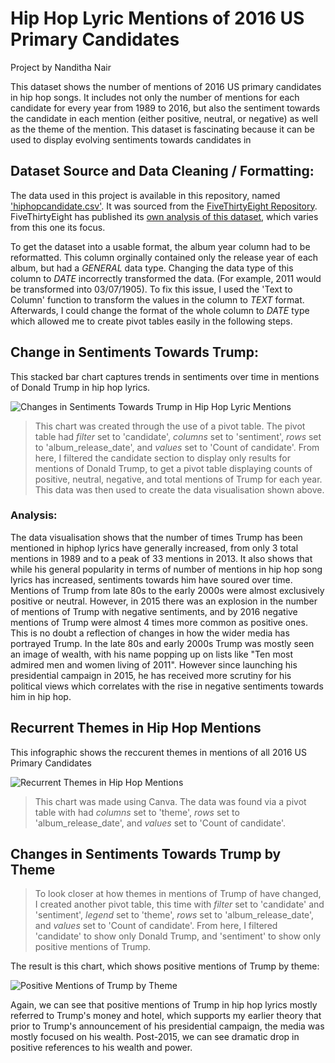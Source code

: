 # Hip Hop Lyric Mentions of 2016 US Primary Candidates
Project by Nanditha Nair

This dataset shows the number of mentions of 2016 US primary candidates in hip hop songs. It includes not only the number of mentions for each candidate for every year from 1989 to 2016, but also the sentiment towards the candidate in each mention (either positive, neutral, or negative) as well as the theme of the mention. This dataset is fascinating because it can be used to display evolving sentiments towards candidates in 

## Dataset Source and Data Cleaning / Formatting:
The data used in this project is available in this repository, named ['hiphopcandidate.csv'](). It was sourced from the [FiveThirtyEight Repository](https://github.com/fivethirtyeight). FiveThirtyEight has published its [own analysis of this dataset](https://projects.fivethirtyeight.com/clinton-trump-hip-hop-lyrics/), which varies from this one its focus. 

To get the dataset into a usable format, the album year column had to be reformatted. This column orginally contained only the release year of each album, but had a _GENERAL_ data type. Changing the data type of this column to _DATE_ incorrectly transformed the data. (For example, 2011 would be transformed into 03/07/1905). To fix this issue, I used the 'Text to Column' function to transform the values in the column to _TEXT_ format. Afterwards, I could change the format of the whole column to _DATE_ type which allowed me to create pivot tables easily in the following steps.


## Change in Sentiments Towards Trump:
This stacked bar chart captures trends in sentiments over time in mentions of Donald Trump in hip hop lyrics. 

![Changes in Sentiments Towards Trump in Hip Hop Lyric Mentions](https://media.journalism.berkeley.edu/upload/2020/08/15976090096304582.png)

> This chart was created through the use of a pivot table. The pivot table had _filter_ set to 'candidate', _columns_ set to 'sentiment', _rows_ set to 'album_release_date', and _values_ set to 'Count of candidate'. From here, I filtered the candidate section to display only results for mentions of Donald Trump, to get a pivot table displaying counts of positive, neutral, negative, and total mentions of Trump for each year. 
This data was then used to create the data visualisation shown above.

### Analysis:
The data visualisation shows that the number of times Trump has been mentioned in hiphop lyrics have generally increased, from only 3 total mentions in 1989 and to a peak of 33 mentions in 2013. It also shows that while his general popularity in terms of number of mentions in hip hop song lyrics has increased, sentiments towards him have soured over time. Mentions of Trump from late 80s to the early 2000s were almost exclusively positive or neutral. However, in 2015 there was an explosion in the number of mentions of Trump with negative sentiments, and by 2016 negative mentions of Trump were almost 4 times more common as positive ones. This is no doubt a reflection of changes in how the wider media has portrayed Trump. In the late 80s and early 2000s Trump was mostly seen an image of wealth, with his name popping up on lists like "Ten most admired men and women living of 2011". However since launching his presidential campaign in 2015, he has received more scrutiny for his political views which correlates with the rise in negative sentiments towards him in hip hop. 


## Recurrent Themes in Hip Hop Mentions
This infographic shows the reccurent themes in mentions of all 2016 US Primary Candidates

![Recurrent Themes in Hip Hop Mentions](https://media.journalism.berkeley.edu/upload/2020/08/1597608269940fee7.png)

> This chart was made using Canva. The data was found via a pivot table with  had _columns_ set to 'theme', _rows_ set to 'album_release_date', and _values_ set to 'Count of candidate'. 

## Changes in Sentiments Towards Trump by Theme
> To look closer at how themes in mentions of Trump of have changed, I created another pivot table, this time with _filter_ set to 'candidate' and 'sentiment', _legend_ set to 'theme', _rows_ set to 'album_release_date', and _values_ set to 'Count of candidate'. From here, I filtered 'candidate' to show only Donald Trump, and 'sentiment' to show only positive mentions of Trump.

The result is this chart, which shows positive mentions of Trump by theme:

![Positive Mentions of Trump by Theme](https://media.journalism.berkeley.edu/upload/2020/08/1597609399bf9b6b2.png)

Again, we can see that positive mentions of Trump in hip hop lyrics mostly referred to Trump's money and hotel, which supports my earlier theory that prior to Trump's announcement of his presidential campaign, the media was mostly focused on his wealth. Post-2015, we can see dramatic drop in positive references to his wealth and power. 



